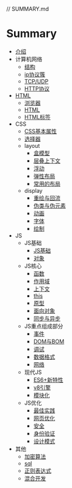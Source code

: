 // SUMMARY.md

# Summary
* [介绍](README.md)
* 计算机网络
    * [结构](network/struct.md)
    * [ip协议簇](network/ip.md)
    * [TCP/UDP](network/tcp.md)
    * [HTTP协议](network/http.md)
* [HTML](html/readme.md)
    * [浏览器](html/browser.md)
    * [HTML](html/html.md)
    * [HTML标签](html/html_tag.md)
* CSS
    * [CSS基本属性](css/css_basis.md)
    * [选择器](css/css_selector.md)
    * layout
      * [盒模型](css/css_box.md)
      * [层叠上下文](css/css_stacking.md)
      * [浮动](css/css_float.md)
      * [弹性布局](css/css_flex_and_grid.md)
      * [常用的布局](css/common_layout.md)
    * display
      * [重绘与回流](css/css_layout_and_painting.md)
      * [伪类与伪元素](css/pseudo.md)
      * [动画](css/css_animation.md)
      * [字体](css/css_text.md)
      * [绘制](css/css_draw.md)
* JS
    * JS基础
      * [JS基础](js/1_1_basis.md)
      * [对象](js/1_2_object.md)
    * JS核心
      * [函数](js/2_1_function.md)
      * [作用域](js/2_2_scope.md)
      * [上下文](js/2_3_context.md)
      * [this](js/2_4_this.md)
      * [原型](js/2_5_prototype.md)
      * [面向对象](js/2_6_oop.md)
      * [同步与异步](js/2_7_sync_and_async.md)
    * JS重点组成部分
      * [事件](js/3_1_event.md)
      * [DOM与BOM](js/3_2_dom_and_bom.md)
      * [调试](js/3_3_debug.md)
      * [数据格式](js/3_4_data_format.md)
      * [网络](js/3_5_network.md)
    * 现代JS
      * [ES6+新特性](js/4_1_es6_further_features.md)
      * [v8引擎](js/4_2_v8engine.md)
      * [模块化](js/4_3_module.md)
    * JS优化
      * [最佳实践](js/5_1_best_practice.md) 
      * [网页优化](js/5_2_web_optimize.md)
      * [安全](js/5_3_web_safe.md)
      * [身份验证](js/5_4_verify.md)
      * [设计模式](js/5_5_design_pattern.md)
* 其他
    * [加密算法](other/crypto.md)
    * [sql](other/sql.md)
    * [正则表达式](other/regexp.md)
    * [混合开发](other/hybird.md)

